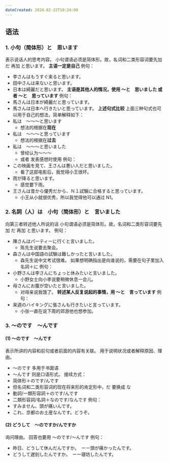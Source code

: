 ```yaml
---
dateCreated: 2024-02-22T10:24:00
---
```

## 语法
### 1. 小句（简体形）と　思います
表示说话人的思考内容。
小句谓语必须是简体形。故，名词和二类形容词要先加 だ 再加 と思います。
**主语一定是自己**
例句：
- 李さんはもうすぐ来ると思います。
- 田中さんは来ないと思います。
- 日本は綺麗だと思います。
**主语是其他人的情况，使用 〜と　思いました 或者 〜と　思っています**
例句：
- 馬さんは日本が綺麗だと思っています。
- 馬さんは日本へ行きたいと思っています。
**上述句式比较**
上面三种句式也可以用于自己的想法，简单解释如下：
- 私は　〜〜〜と思います
	- 想法的根据在**现在**
- 私は　〜〜〜と思っています
	- 想法的根据在**过去**
- 私は　〜〜〜と思いました
	- 曾经认为〜〜〜
	- 或者 发表感想时使用
例句：
- この映画を見て、王さんは悪い人だと思いました。
	- 看了这部电影后，我觉得小王很坏。
- 雨が降ると思います。
	- 感觉要下雨。
- 王さんは昔から優秀だから、Ｎ１試験に合格すると思っています。
	- 小王从小就很优秀，所以我觉得他可以通过 N1。
### 2. 名詞（人）は　小句（简体形）と　言いました
向第三者转述他人所说的话
小句谓语必须是简体形。故，名词和二类形容词要先加 だ 再加 と思います。
例句：
- 陳さんはパーティーに行くと言いました。
	- 陈先生说要去聚会。
- 森さんは中国語の試験は難しかったと言いました。
	- 森先生说中文考试很难。
如果想明确指出是向谁说的，需要在句子里加入 名詞＋に
例句：
- 小野さんは李さんにちょっと休みたいと言いました。
	- 小野女士向小李说要稍微休息一会儿。
- 母さんにお腹が空いたと言いました。
	- 对母亲说我饿了。
**转述某人反复说起的事情，用 〜と　言っています**
例句：
- 来週のハイキングに張さんも行きたいと言っています。
	- 小张一直在说下周的郊游他也想参加。
### 3. 〜のです　〜んです
#### (1) 〜のです　〜んです
表示所讲的内容和前句或者前面的内容有关联。
用于说明状况或者解释原因、理由。
- 〜のです 多用于书面语
- 〜んです 则是口语形式。
接续方式：
- 简体形＋のです/んです
- 但名词和二类形容词的现在将来形的肯定形中，だ 要换成 な
- 動詞/一類形容詞＋のです/んです
- 二類形容詞/名詞＋なのです/なんです
例句：
- すみません、頭が痛いんです。
- これ、京都のお土産なんです。どうぞ。
#### (2) どうして　〜のですか/んですか
询问理由。
回答也要用 〜のです/〜んです
例句：
- 昨日、どうして休んだんですか。　ーー頭が痛かったんです。
- どうして遅刻したんですか。　ーー寝坊したんです。